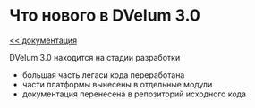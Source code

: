 Что нового в DVelum 3.0
===
[<< документация](readme.md)

DVelum 3.0 находится на стадии разработки

* большая часть легаси кода переработана
* части платформы вынесены в отдельные модули
* документация перенесена в репозиторий исходного кода

